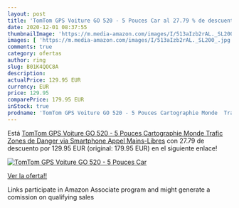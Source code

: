 ```yaml
---
layout: post
title: 'TomTom GPS Voiture GO 520 - 5 Pouces Car al 27.79 % de descuento'
date: 2020-12-01 08:37:55
thumbnailImage: 'https://m.media-amazon.com/images/I/513aIzb2rAL._SL200_.jpg'
images: [ 'https://m.media-amazon.com/images/I/513aIzb2rAL._SL200_.jpg' ]
comments: true
category: ofertas
author: ring
slug: B01K4QOC8A
description:
actualPrice: 129.95 EUR
currency: EUR
price: 129.95
comparePrice: 179.95 EUR
inStock: true
prodname: 'TomTom GPS Voiture GO 520 - 5 Pouces Cartographie Monde  Trafic  Zones de Danger via Smartphone  Appel Mains-Libres'
---
```


Está [TomTom GPS Voiture GO 520 - 5 Pouces Cartographie Monde  Trafic  Zones de Danger via Smartphone  Appel Mains-Libres](https://www.amazon.fr/dp/B01K4QOC8A/?tag=tolees0d-21) con 27.79 de descuento por 129.95 EUR (original: 179.95 EUR) en el siguiente enlace!

[![TomTom GPS Voiture GO 520 - 5 Pouces Car](https://m.media-amazon.com/images/I/513aIzb2rAL._SL200_.jpg)](https://www.amazon.fr/dp/B01K4QOC8A/?tag=tolees0d-21)

[Ver la oferta!!](https://www.amazon.fr/dp/B01K4QOC8A/?tag=tolees0d-21)

Links participate in Amazon Associate program and might generate a comission on qualifying sales


